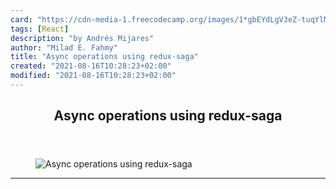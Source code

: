 ```yaml
---
card: "https://cdn-media-1.freecodecamp.org/images/1*gbEYdLgV3eZ-tuqYlMeUhQ.png"
tags: [React]
description: "by Andrés Mijares"
author: "Milad E. Fahmy"
title: "Async operations using redux-saga"
created: "2021-08-16T10:28:23+02:00"
modified: "2021-08-16T10:28:23+02:00"
---
```

<div class="site-wrapper">
<main id="site-main" class="site-main outer">
<div class="inner">
<article class="post-full post tag-react tag-javascript tag-redux tag-web-development tag-programming ">
<header class="post-full-header">
<h1 class="post-full-title">Async operations using redux-saga</h1>
</header>
<figure class="post-full-image">
<picture>
<source media="(max-width: 700px)" sizes="1px" srcset="data:image/gif;base64,R0lGODlhAQABAIAAAAAAAP///yH5BAEAAAAALAAAAAABAAEAAAIBRAA7 1w">
<source media="(min-width: 701px)" sizes="(max-width: 800px) 400px,
(max-width: 1170px) 700px,
1400px" srcset="https://cdn-media-1.freecodecamp.org/images/1*gbEYdLgV3eZ-tuqYlMeUhQ.png 300w,
https://cdn-media-1.freecodecamp.org/images/1*gbEYdLgV3eZ-tuqYlMeUhQ.png 600w,
https://cdn-media-1.freecodecamp.org/images/1*gbEYdLgV3eZ-tuqYlMeUhQ.png 1000w,
https://cdn-media-1.freecodecamp.org/images/1*gbEYdLgV3eZ-tuqYlMeUhQ.png 2000w">
<img onerror="this.style.display='none'" src="https://cdn-media-1.freecodecamp.org/images/1*gbEYdLgV3eZ-tuqYlMeUhQ.png" alt="Async operations using redux-saga">
</picture>
</figure>
<section class="post-full-content">
<div class="post-content medium-migrated-article">
</div>
<hr>
</section>
</article>
</div>
</main>
</div>
<!-- Google Tag Manager (noscript) -->
<!-- End Google Tag Manager (noscript) -->

